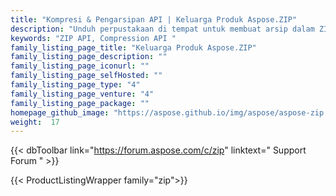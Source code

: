 ```yaml
---
title: "Kompresi & Pengarsipan API | Keluarga Produk Aspose.ZIP"
description: "Unduh perpustakaan di tempat untuk membuat arsip dalam ZIP, TAR, GZIP, BZ2. Tambahkan file atau hapus entri dari arsip yang ada. Enkripsi menggunakan ZipCrypto atau AES128, 192 dan AES256."
keywords: "ZIP API, Compression API "
family_listing_page_title: "Keluarga Produk Aspose.ZIP"
family_listing_page_description: ""
family_listing_page_iconurl: ""
family_listing_page_selfHosted: ""
family_listing_page_type: "4"
family_listing_page_venture: "4"
family_listing_page_package: ""
homepage_github_image: "https://aspose.github.io/img/aspose/aspose-zip.png"
weight:  17
---
```


{{< dbToolbar link="https://forum.aspose.com/c/zip" linktext=" Support Forum " >}}

{{< ProductListingWrapper family="zip">}}

